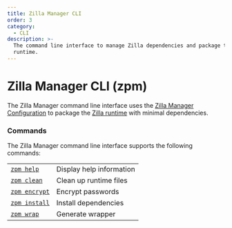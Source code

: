 ```yaml
---
title: Zilla Manager CLI
order: 3
category:
  - CLI
description: >-
  The command line interface to manage Zilla dependencies and package the Zilla
  runtime.
---
```


# Zilla Manager CLI (zpm)

The Zilla Manager command line interface uses the [Zilla Manager Configuration](/reference/zpm.json.md) to package the [Zilla runtime](/reference/zilla/README.md) with minimal dependencies.

### Commands

The Zilla Manager command line interface supports the following commands:

|                             |                          |
| --------------------------- | ------------------------ |
| [`zpm help`](clean.md)      | Display help information |
| [`zpm clean`](clean.md)     | Clean up runtime files   |
| [`zpm encrypt`](encrypt.md) | Encrypt passwords        |
| [`zpm install`](install.md) | Install dependencies     |
| [`zpm wrap`](wrap.md)       | Generate wrapper         |
